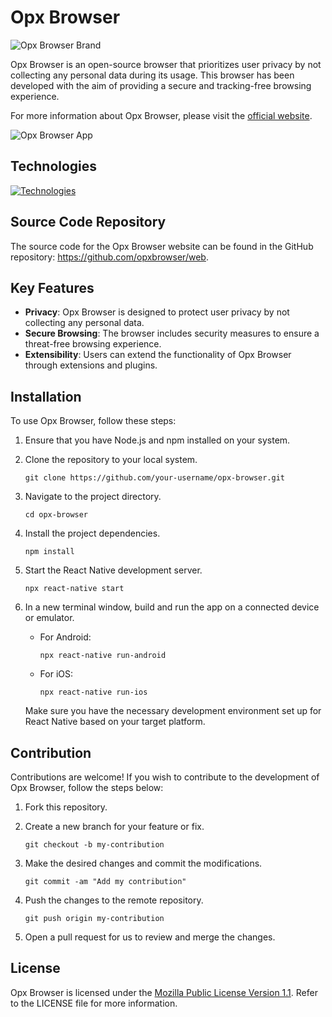 # Opx Browser

![Opx Browser Brand](https://imgur.com/cy252Z3.png)

Opx Browser is an open-source browser that prioritizes user privacy by not collecting any personal data during its usage. This browser has been developed with the aim of providing a secure and tracking-free browsing experience.

For more information about Opx Browser, please visit the [official website](https://www.opxbrowser.com).

![Opx Browser App](https://imgur.com/gcOf9wm.png)

## Technologies

[![Technologies](https://skills.thijs.gg/icons?i=js,git,firebase,react,redux,tailwind,figma)](https://skills.thijs.gg)

## Source Code Repository

The source code for the Opx Browser website can be found in the GitHub repository: https://github.com/opxbrowser/web.

## Key Features

- **Privacy**: Opx Browser is designed to protect user privacy by not collecting any personal data.
- **Secure Browsing**: The browser includes security measures to ensure a threat-free browsing experience.
- **Extensibility**: Users can extend the functionality of Opx Browser through extensions and plugins.

## Installation

To use Opx Browser, follow these steps:

1. Ensure that you have Node.js and npm installed on your system.

2. Clone the repository to your local system.

   ```
   git clone https://github.com/your-username/opx-browser.git
   ```

3. Navigate to the project directory.

   ```
   cd opx-browser
   ```

4. Install the project dependencies.

   ```
   npm install
   ```

5. Start the React Native development server.

   ```
   npx react-native start
   ```

6. In a new terminal window, build and run the app on a connected device or emulator.

   - For Android:

     ```
     npx react-native run-android
     ```

   - For iOS:
     ```
     npx react-native run-ios
     ```

   Make sure you have the necessary development environment set up for React Native based on your target platform.

## Contribution

Contributions are welcome! If you wish to contribute to the development of Opx Browser, follow the steps below:

1. Fork this repository.

2. Create a new branch for your feature or fix.

   ```
   git checkout -b my-contribution
   ```

3. Make the desired changes and commit the modifications.

   ```
   git commit -am "Add my contribution"
   ```

4. Push the changes to the remote repository.

   ```
   git push origin my-contribution
   ```

5. Open a pull request for us to review and merge the changes.

## License

Opx Browser is licensed under the [Mozilla Public License Version 1.1](https://www.mozilla.org/MPL/1.1/). Refer to the LICENSE file for more information.

